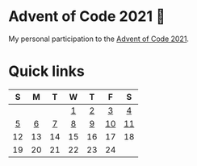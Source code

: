 # Advent of Code 2021 🎅

My personal participation to the [Advent of Code 2021](https://adventofcode.com/2021).


# Quick links

| S 	                    | M 	                    | T 	                    | W 	                    | T 	                    | F 	                    | S 	                    |
|:-:	                    |:-:	                    |:-:	                    |:-:	                    |:-:	                    |:-:	                    |:-:	                    |
|                           |                           |  	                        | [1](workspace/day-1) 	    | [2](workspace/day-2)      | [3](workspace/day-3)      | [4](workspace/day-4)      |
| [5](workspace/day-5)     | [6](workspace/day-6)       | [7](workspace/day-7)      | [8](workspace/day-8)      | [9](workspace/day-9) 	    | [10](workspace/day-10) 	| [11](workspace/day-11)    |
| 12 	| 13 	| 14 	| 15 	| 16 	| 17 	| 18 	|
| 19 	| 20 	| 21 	| 22 	| 23 	| 24 	|       |
